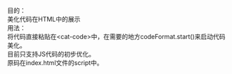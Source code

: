 <div>目的：</div>
<div>美化代码在HTML中的展示</div>
<div>用法：</div>
<div>
将代码直接粘贴在&lt;cat-code&gt;中，在需要的地方codeFormat.start()来启动代码美化。
</div>
<div>
   目前只支持JS代码的初步优化。
</div>
<div>
   原码在index.html文件的script中。
</div>
